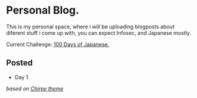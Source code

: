 # Personal Blog.

This is my personal space, where i will be uploading blogposts about diferent stuff i come up with, you can expect Infosec, and Japanese mostly.

Current Challenge: [100 Days of Japanese.](https://josexv1.github.io/posts/japanese-challenge/)

## Posted

* Day 1


_based on [Chirpy theme](https://github.com/cotes2020/jekyll-theme-chirpy/)_